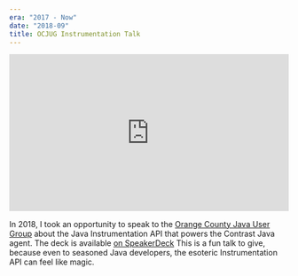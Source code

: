 ```yaml
---
era: "2017 - Now"
date: "2018-09"
title: OCJUG Instrumentation Talk
---
```


<div style="left: 0; width: 100%; height: 0; position: relative; padding-bottom: 56.1972%;"><iframe src="https://speakerdeck.com/player/84eadd77de4447f9bb94ceb57316e4c5" style="border: 0; top: 0; left: 0; width: 100%; height: 100%; position: absolute;" allowfullscreen scrolling="no" allow="encrypted-media"></iframe></div>

In 2018, I took an opportunity to speak to the [Orange County Java User
Group](https://www.meetup.com/Orange-County-Java-Users-Group-OCJUG) about the
Java Instrumentation API that powers the Contrast Java agent. The deck is
available [on
SpeakerDeck](https://speakerdeck.com/gilday/java-instrumentation-at-contrast-security)
This is a fun talk to give, because even to seasoned Java developers, the
esoteric Instrumentation API can feel like magic.
